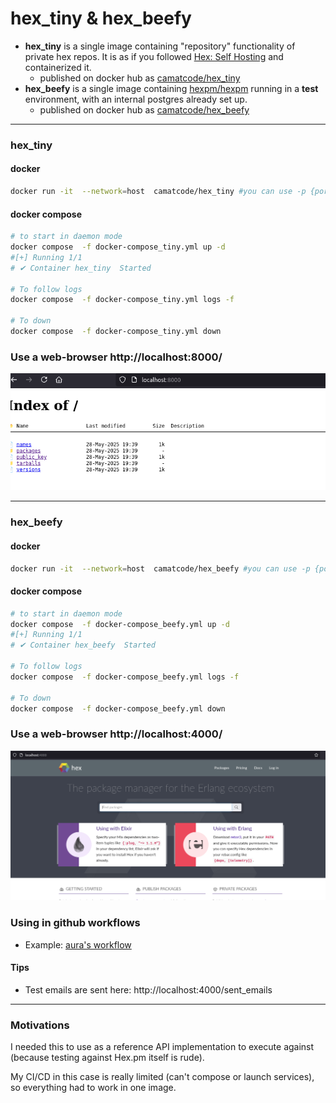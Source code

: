 # hex_tiny & hex_beefy



* **hex_tiny** is a single image containing "repository" functionality of private hex repos. It is as if you followed [Hex: Self Hosting](https://hex.pm/docs/self-hosting) and containerized it.
  * published on docker hub as [camatcode/hex_tiny](https://hub.docker.com/r/camatcode/hex_tiny)
* **hex_beefy** is a single image containing [hexpm/hexpm](https://github.com/hexpm/hexpm/tree/main) running in a **test** environment, with an internal postgres already set up.
  * published on docker hub as [camatcode/hex_beefy](https://hub.docker.com/r/camatcode/hex_beefy)

----

### hex_tiny 

#### docker

```sh
docker run -it  --network=host  camatcode/hex_tiny #you can use -p {port}:8000 instead to control the port
```

#### docker compose 

```sh
# to start in daemon mode
docker compose  -f docker-compose_tiny.yml up -d
#[+] Running 1/1
# ✔ Container hex_tiny  Started                                                                                                                                                                                                          0.1s 

# To follow logs
docker compose  -f docker-compose_tiny.yml logs -f

# To down
docker compose  -f docker-compose_tiny.yml down
```

### Use a web-browser http://localhost:8000/

![image showing beefy hex](tiny_screen.png)


----

### hex_beefy

#### docker

```sh
docker run -it  --network=host  camatcode/hex_beefy #you can use -p {port}:4000 instead to control the port
```


#### docker compose
```sh
# to start in daemon mode
docker compose  -f docker-compose_beefy.yml up -d
#[+] Running 1/1
# ✔ Container hex_beefy  Started                                                                                                                                                                                                          0.1s 

# To follow logs
docker compose  -f docker-compose_beefy.yml logs -f

# To down
docker compose  -f docker-compose_beefy.yml down
```

### Use a web-browser http://localhost:4000/

![image showing beefy hex](beefy_screen.png)

### Using in github workflows

* Example: [aura's workflow](https://github.com/camatcode/aura/blob/main/.github/workflows/ci.yml#L27)

#### Tips

* Test emails are sent here: http://localhost:4000/sent_emails

--------
### Motivations

I needed this to use as a reference API implementation to execute against (because testing against Hex.pm itself is rude).

My CI/CD in this case is really limited (can't compose or launch services), so everything had to work in one image.
